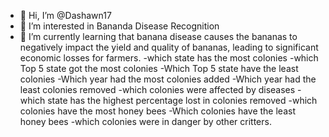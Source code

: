 - 👋 Hi, I’m @Dashawn17
- 👀 I’m interested in Bananda Disease Recognition 
- 🌱 I’m currently learning that banana disease causes the bananas to negatively impact the yield and quality of bananas, leading to significant economic losses for farmers.
-which state has the most colonies
-which Top 5 state got the most colonies
-Which Top 5 state have the least colonies
-Which year had the most colonies added
-Which year had the least colonies removed
-which colonies were affected by diseases 
-which state has the highest percentage lost in colonies removed
-which colonies have the most honey bees
-Which colonies have the least honey bees
-which colonies were in danger by other critters.
<!---
Dashawn17/Dashawn17 is a ✨ special ✨ repository because its `README.md` (this file) appears on your GitHub profile.
You can click the Preview link to take a look at your changes.
--->
